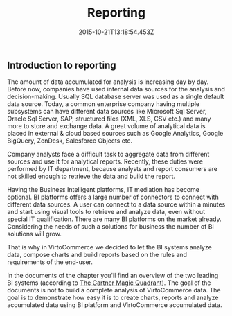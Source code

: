 ﻿---
title: Reporting
description: The article abour reporting in Virto Commerce
layout: docs
date: 2015-10-21T13:18:54.453Z
priority: 9
---
## Introduction to reporting

The amount of data accumulated for analysis is increasing day by day. Before now, companies have used internal data sources for the analysis and decision-making. Usually SQL database server was used as a single default data source. Today, a common enterprise company having multiple subsystems can have different data sources like Microsoft Sql Server, Oracle Sql Server, SAP, structured files (XML, XLS, CSV etc.) and many more to store and exchange data. A great volume of analytical data is placed in external & cloud based sources such as Google Analytics, Google BigQuery, ZenDesk, Salesforce Objects etc.

Company analysts face a difficult task to aggregate data from different sources and use it for analytical reports. Recently, these duties were performed by IT department, because analysts and report consumers are not skilled enough to retrieve the data and build the report.

Having the Business Intelligent platforms, IT mediation has become optional. BI platforms offers a large number of connectors to connect with different data sources. A user can connect to a data source within a minutes and start using visual tools to retrieve and analyze data, even without special IT qualification. There are many BI platforms on the market already. Considering the needs of such a solutions for business the number of BI solutions will grow.

That is why in VirtoCommerce we decided to let the BI systems analyze data, compose charts and build reports based on the rules and requirements of the end-user.

In the documents of the chapter you'll find an overview of the two leading BI systems (according to <a href="https://www.microstrategy.com/us/company/analyst-reviews/gartner-magic-quadrant" rel="nofollow">The Gartner Magic Quadrant</a>). The goal of the documents is not to build a complete analysis of VirtoCommerce data. The goal is to demonstrate how easy it is to create charts, reports and analyze accumulated data using BI platform and VirtoCommerce accumulated data.
